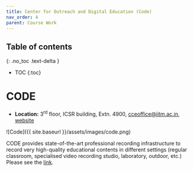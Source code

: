 ```yaml
---
title: Center for Outreach and Digital Education (Code)
nav_order: 4
parent: Course Work
---
```

## Table of contents
{: .no_toc .text-delta } 
* TOC
{:toc}

# CODE  

* **Location:** 3<sup>rd</sup> floor, ICSR building, Extn. 4900, [cceoffice@iitm.ac.in](cceoffice@iitm.ac.in), [website](https://code.iitm.ac.in/)


![Code]({{ site.baseurl }}/assets/images/code.png)

CODE provides state-of-the-art professional recording infrastructure to record very high-quality educational contents in 
different settings (regular classroom, specialised video recording studio, laboratory, outdoor, etc.) 
Please see the [link](https://code.iitm.ac.in/studio).
